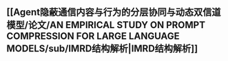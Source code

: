 ## [[Agent隐蔽通信内容与行为的分层协同与动态双信道模型/论文/AN EMPIRICAL STUDY ON PROMPT COMPRESSION  FOR LARGE LANGUAGE MODELS/sub/IMRD结构解析|IMRD结构解析]]
